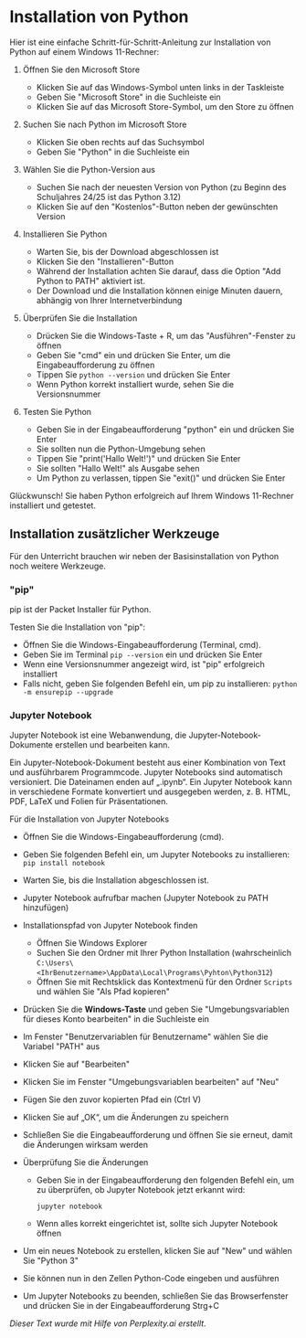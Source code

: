 # Installation von Python

Hier ist eine einfache Schritt-für-Schritt-Anleitung zur Installation
von Python auf einem Windows 11-Rechner:

1. Öffnen Sie den Microsoft Store
   - Klicken Sie auf das Windows-Symbol unten links in der Taskleiste
   - Geben Sie "Microsoft Store" in die Suchleiste ein
   - Klicken Sie auf das Microsoft Store-Symbol, um den Store zu öffnen

2. Suchen Sie nach Python im Microsoft Store
   - Klicken Sie oben rechts auf das Suchsymbol
   - Geben Sie "Python" in die Suchleiste ein

3. Wählen Sie die Python-Version aus
   - Suchen Sie nach der neuesten Version von Python (zu Beginn des
     Schuljahres 24/25 ist das Python 3.12)
   - Klicken Sie auf den "Kostenlos"-Button neben der gewünschten Version

4. Installieren Sie Python
   - Warten Sie, bis der Download abgeschlossen ist
   - Klicken Sie den "Installieren"-Button
   - Während der Installation achten Sie darauf, dass die Option "Add
     Python to PATH" aktiviert ist. 
   - Der Download und die Installation können einige Minuten dauern,
     abhängig von Ihrer Internetverbindung 

5. Überprüfen Sie die Installation
   - Drücken Sie die Windows-Taste + R, um das "Ausführen"-Fenster zu öffnen
   - Geben Sie "cmd" ein und drücken Sie Enter, um die Eingabeaufforderung zu öffnen
   - Tippen Sie `python --version` und drücken Sie Enter
   - Wenn Python korrekt installiert wurde, sehen Sie die Versionsnummer

6. Testen Sie Python
   - Geben Sie in der Eingabeaufforderung "python" ein und drücken Sie Enter
   - Sie sollten nun die Python-Umgebung sehen
   - Tippen Sie "print('Hallo Welt!')" und drücken Sie Enter
   - Sie sollten "Hallo Welt!" als Ausgabe sehen
   - Um Python zu verlassen, tippen Sie "exit()" und drücken Sie Enter

Glückwunsch! Sie haben Python erfolgreich auf Ihrem Windows 11-Rechner
installiert und getestet.

## Installation zusätzlicher Werkzeuge

Für den Unterricht brauchen wir neben der Basisinstallation von Python
noch weitere Werkzeuge.

### "pip"

pip ist der Packet Installer für Python.  

Testen Sie die Installation von "pip":

- Öffnen Sie die Windows-Eingabeaufforderung (Terminal, cmd).
- Geben Sie im Terminal `pip --version` ein und drücken Sie Enter
- Wenn eine Versionsnummer angezeigt wird, ist "pip" erfolgreich
installiert 
- Falls nicht, geben Sie folgenden Befehl ein, um pip zu
installieren: 
`python -m ensurepip --upgrade`

### Jupyter Notebook

Jupyter Notebook ist eine Webanwendung, die Jupyter-Notebook-Dokumente
erstellen und bearbeiten kann. 

Ein Jupyter-Notebook-Dokument besteht aus einer Kombination von Text und
ausführbarem Programmcode. Jupyter Notebooks sind automatisch
versioniert. Die Dateinamen enden auf „.ipynb“. Ein Jupyter Notebook
kann in verschiedene Formate konvertiert und ausgegeben werden, z. B.
HTML, PDF, LaTeX und Folien für Präsentationen.

Für die Installation von Jupyter Notebooks
- Öffnen Sie die Windows-Eingabeaufforderung (cmd).
- Geben Sie folgenden Befehl ein, um Jupyter Notebooks zu installieren:
  `pip install notebook`
- Warten Sie, bis die Installation abgeschlossen ist.
- Jupyter Notebook aufrufbar machen (Jupyter Notebook zu PATH
  hinzufügen) 
- Installationspfad von Jupyter Notebook finden
  - Öffnen Sie Windows Explorer
  - Suchen Sie den Ordner mit Ihrer Python Installation (wahrscheinlich `C:\Users\<IhrBenutzername>\AppData\Local\Programs\Pyhton\Python312`)
  - Öffnen Sie mit Rechtsklick das Kontextmenü für den Ordner `Scripts`
    und wählen Sie "Als Pfad kopieren"
- Drücken Sie die **Windows-Taste** und geben Sie "Umgebungsvariablen
  für dieses Konto bearbeiten" in die Suchleiste ein 
- Im Fenster "Benutzervariablen für Benutzername" wählen Sie die
  Variabel "PATH" aus
- Klicken Sie auf "Bearbeiten"
- Klicken Sie im Fenster "Umgebungsvariablen bearbeiten" auf "Neu"
- Fügen Sie den zuvor kopierten Pfad ein (Ctrl V)
- Klicken Sie auf „OK“, um die Änderungen zu speichern
- Schließen Sie die Eingabeaufforderung und öffnen Sie sie erneut,
  damit die Änderungen wirksam werden 

- Überprüfung Sie die Änderungen
   - Geben Sie in der Eingabeaufforderung den folgenden Befehl ein, um zu überprüfen, ob Jupyter Notebook jetzt erkannt wird:
     ```
     jupyter notebook
     ```
   - Wenn alles korrekt eingerichtet ist, sollte sich Jupyter Notebook öffnen

- Um ein neues Notebook zu erstellen, klicken Sie auf "New" und wählen
  Sie "Python 3" 
- Sie können nun in den Zellen Python-Code eingeben und ausführen 
- Um Jupyter Notebooks zu beenden, schließen Sie das Browserfenster und
  drücken Sie in der Eingabeaufforderung Strg+C 

*Dieser Text wurde mit Hilfe von Perplexity.ai erstellt.*